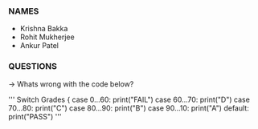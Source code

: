 ### NAMES
- Krishna Bakka
- Rohit Mukherjee
- Ankur Patel

### QUESTIONS

-> Whats wrong with the code below?

''' 
Switch Grades {
    case 0...60:
    print("FAIL")
    case 60...70:
    print("D")
    case 70...80:
    print("C")
    case 80...90:
    print("B")
    case 90...10:
    print("A")
    default:
    print("PASS")
'''
    
    
